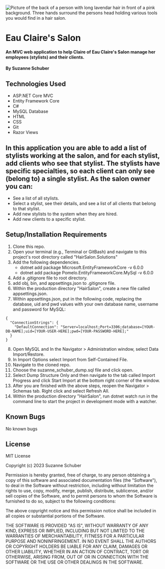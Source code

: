 ![Picture of the back of a person with long lavendar hair in front of a pink background. Three hands surround the persons head holding various tools you would find in a hair salon.](https://img.rawpixel.com/s3fs-private/rawpixel_images/website_content/s93-td-2709_1.jpg?w=800&dpr=1&fit=default&crop=default&q=65&vib=3&con=3&usm=15&bg=F4F4F3&ixlib=js-2.2.1&s=07db618226b2888df19035246bfaf8bf)
# Eau Claire's Salon
#### An MVC web application to help Claire of Eau Claire's Salon manage her employees (stylists) and their clients.
#### By Suzanne Schuber

## Technologies Used

* ASP.NET Core MVC
* Entity Framework Core
* C# 
* MySQL Database
* HTML
* CSS
* Git
* Razor Views

## In this application you are able to add a list of stylists working at the salon, and for each stylist, add clients who see that stylist. The stylists have specific specialties, so each client can only see (belong to) a single stylist. As the salon owner you can: 
* See a list of all stylists.
* Select a stylist, see their details, and see a list of all clients that belong to that stylist.
* Add new stylists to the system when they are hired.
* Add new clients to a specific stylist.

## Setup/Installation Requirements

1. Clone this repo.
2. Open your terminal (e.g., Terminal or GitBash) and navigate to this project's root directory called "HairSalon.Solutions"
3. Add the following dependencies.
   * dotnet add package Microsoft.EntityFrameworkCore -v 6.0.0
   * dotnet add package Pomelo.EntityFrameworkCore.MySql -v 6.0.0
4. Add a .gitignore file to root directory.
5. add obj, bin, and appsettings.json to .gitignore file.
6. Within the production directory "HairSalon", create a new file called appsettings.json.
7. Within appsettings.json, put in the following code, replacing the database, uid and pwd values with your own database name, username and password for MySQL:
``````
{
  "ConnectionStrings": {
    "DefaultConnection": "Server=localhost;Port=3306;database=[YOUR-DB-NAME];uid=[YOUR-USER-HERE];pwd=[YOUR-PASSWORD-HERE];"
  }
}
``````
8. Open MySQL and In the Navigator > Administration window, select Data Import/Restore.
9. In Import Options select Import from Self-Contained File.
10. Navigate to the cloned repo.
11. Choose the suzanne_schuber_dump.sql file and click open.
12. Select Dump Structure Only and then navigate to the tab called Import Progress and click Start Import at the bottom right corner of the window.
13. After you are finished with the above steps, reopen the Navigator > Schemas tab. Right click and select Refresh All. 
8. Within the production directory "HairSalon", run dotnet watch run in the command line to start the project in development mode with a watcher.

## Known Bugs
No known bugs

## License
MIT License

Copyright (c) 2023 Suzanne Schuber

Permission is hereby granted, free of charge, to any person obtaining a copy of this software and associated documentation files (the "Software"), to deal in the Software without restriction, including without limitation the rights to use, copy, modify, merge, publish, distribute, sublicense, and/or sell copies of the Software, and to permit persons to whom the Software is furnished to do so, subject to the following conditions:

The above copyright notice and this permission notice shall be included in all copies or substantial portions of the Software.

THE SOFTWARE IS PROVIDED "AS IS", WITHOUT WARRANTY OF ANY KIND, EXPRESS OR IMPLIED, INCLUDING BUT NOT LIMITED TO THE WARRANTIES OF MERCHANTABILITY, FITNESS FOR A PARTICULAR PURPOSE AND NONINFRINGEMENT. IN NO EVENT SHALL THE AUTHORS OR COPYRIGHT HOLDERS BE LIABLE FOR ANY CLAIM, DAMAGES OR OTHER LIABILITY, WHETHER IN AN ACTION OF CONTRACT, TORT OR OTHERWISE, ARISING FROM, OUT OF OR IN CONNECTION WITH THE SOFTWARE OR THE USE OR OTHER DEALINGS IN THE SOFTWARE.